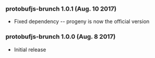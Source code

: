 ### protobufjs-brunch 1.0.1 (Aug. 10 2017)
* Fixed dependency -- progeny is now the official version

### protobufjs-brunch 1.0.0 (Aug. 8 2017)
* Initial release
